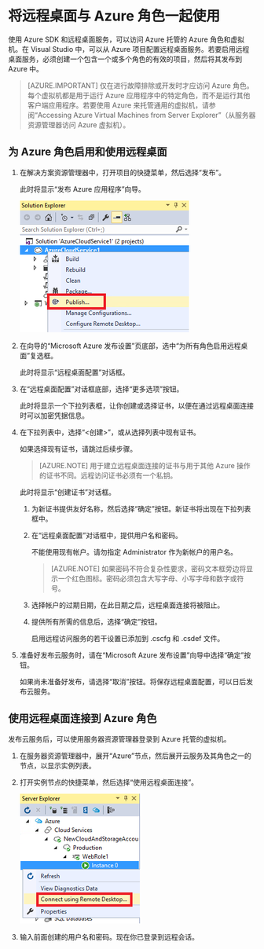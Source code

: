 <properties 
   pageTitle="对 Azure 角色使用远程桌面 | Azure"
   description="将远程桌面与 Azure 角色一起使用"
   services="visual-studio-online"
   documentationCenter="na"
   authors="TomArcher"
   manager="douge"
   editor="" />

<tags
    ms.assetid="f5727ebe-9f57-4d7d-aff1-58761e8de8c1"
    ms.service="multiple"
    ms.devlang="multiple"
    ms.topic="article"
    ms.tgt_pltfrm="na"
    ms.workload="na"
    ms.date="11/11/2016"
    wacn.date="02/04/2017"
    ms.author="tarcher" />

# 将远程桌面与 Azure 角色一起使用

使用 Azure SDK 和远程桌面服务，可以访问 Azure 托管的 Azure 角色和虚拟机。在 Visual Studio 中，可以从 Azure 项目配置远程桌面服务。若要启用远程桌面服务，必须创建一个包含一个或多个角色的有效的项目，然后将其发布到 Azure 中。

>[AZURE.IMPORTANT] 仅在进行故障排除或开发时才应访问 Azure 角色。每个虚拟机都是用于运行 Azure 应用程序中的特定角色，而不是运行其他客户端应用程序。若要使用 Azure 来托管通用的虚拟机，请参阅“Accessing Azure Virtual Machines from Server Explorer”（从服务器资源管理器访问 Azure 虚拟机）。

## 为 Azure 角色启用和使用远程桌面

1. 在解决方案资源管理器中，打开项目的快捷菜单，然后选择“发布”。

    此时将显示“发布 Azure 应用程序”向导。

    ![云服务项目的发布命令](./media/vs-azure-tools-remote-desktop-roles/IC799161.png)

1. 在向导的“Microsoft Azure 发布设置”页底部，选中“为所有角色启用远程桌面”复选框。

    此时将显示“远程桌面配置”对话框。

1. 在“远程桌面配置”对话框底部，选择“更多选项”按钮。
 
    此时将显示一个下拉列表框，让你创建或选择证书，以便在通过远程桌面连接时可以加密凭据信息。

1. 在下拉列表中，选择“&lt;创建>”，或从选择列表中现有证书。

    如果选择现有证书，请跳过后续步骤。

    >[AZURE.NOTE] 用于建立远程桌面连接的证书与用于其他 Azure 操作的证书不同。远程访问证书必须有一个私钥。

    此时将显示“创建证书”对话框。

    1. 为新证书提供友好名称，然后选择“确定”按钮。新证书将出现在下拉列表框中。

    1. 在“远程桌面配置”对话框中，提供用户名和密码。
    
        不能使用现有帐户。请勿指定 Administrator 作为新帐户的用户名。

        >[AZURE.NOTE] 如果密码不符合复杂性要求，密码文本框旁边将显示一个红色图标。密码必须包含大写字母、小写字母和数字或符号。

    1. 选择帐户的过期日期，在此日期之后，远程桌面连接将被阻止。

    1. 提供所有所需的信息后，选择“确定”按钮。
    
        启用远程访问服务的若干设置已添加到 .cscfg 和 .csdef 文件。

1. 准备好发布云服务时，请在“Microsoft Azure 发布设置”向导中选择“确定”按钮。

    如果尚未准备好发布，请选择“取消”按钮。将保存远程桌面配置，可以日后发布云服务。

## 使用远程桌面连接到 Azure 角色

发布云服务后，可以使用服务器资源管理器登录到 Azure 托管的虚拟机。

1. 在服务器资源管理器中，展开“Azure”节点，然后展开云服务及其角色之一的节点，以显示实例列表。

1. 打开实例节点的快捷菜单，然后选择“使用远程桌面连接”。

    ![通过远程桌面连接](./media/vs-azure-tools-remote-desktop-roles/IC799162.png)

1. 输入前面创建的用户名和密码。现在你已登录到远程会话。



<!---HONumber=Mooncake_0509_2016-->